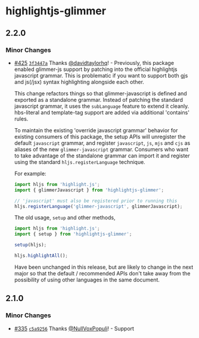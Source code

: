# highlightjs-glimmer

## 2.2.0

### Minor Changes

- [#425](https://github.com/NullVoxPopuli/highlightjs-glimmer/pull/425) [`3f3447a`](https://github.com/NullVoxPopuli/highlightjs-glimmer/commit/3f3447a18f7ff965dda95f991f1dd11ecd33fb26) Thanks [@davidtaylorhq](https://github.com/davidtaylorhq)! - Previously, this package enabled glimmer-js support by patching into the official highlightjs javascript grammar. This is problematic if you want to support both gjs and js(/jsx) syntax highlighting alongside each other.

  This change refactors things so that glimmer-javascript is defined and exported as a standalone grammar. Instead of patching the standard javascript grammar, it uses the `subLanguage` feature to extend it cleanly. hbs-literal and template-tag support are added via additional 'contains' rules.


  To maintain the existing 'override javascript grammar' behavior for existing consumers of this package, the setup APIs will unregister the default `javascript` grammar, and register `javascript`, `js`, `mjs` and `cjs` as aliases of the new `glimmer-javascript` grammar. Consumers who want to take advantage of the standalone grammar can import it and register using the standard `hljs.registerLanguage` technique.

  For example:
  
  ```js
  import hljs from 'highlight.js';
  import { glimmerJavascript } from 'highlightjs-glimmer';
  
  // 'javascript' must also be registered prior to running this
  hljs.registerLanguage('glimmer-javascript', glimmerJavascript);
  ```
  
  The old usage, `setup` and other methods,
  
  ```js
  import hljs from 'highlight.js';
  import { setup } from 'highlightjs-glimmer';
  
  setup(hljs);
  
  hljs.highlightAll();
  ```

  Have been unchanged in this release, but are likely to change in the next major so that the default / recommended APIs don't take away from the possibility of using other languages in the same document.

## 2.1.0

### Minor Changes

- [#335](https://github.com/NullVoxPopuli/highlightjs-glimmer/pull/335) [`c5a9256`](https://github.com/NullVoxPopuli/highlightjs-glimmer/commit/c5a925651f3237734135dab3ef5b633d6d54fd9b) Thanks [@NullVoxPopuli](https://github.com/NullVoxPopuli)! - Support <style> tags

### Patch Changes

- [#256](https://github.com/NullVoxPopuli/highlightjs-glimmer/pull/256) [`def7bb5`](https://github.com/NullVoxPopuli/highlightjs-glimmer/commit/def7bb5e17b9296b275eabef72baffb7f1bfe30b) Thanks [@NullVoxPopuli](https://github.com/NullVoxPopuli)! - Removed some unused code.

## [2.0.1](https://github.com/NullVoxPopuli/highlightjs-glimmer/compare/v2.0.0...v2.0.1) (2022-11-06)

### Bug Fixes

- **gjs:** consistently highlight gjs blocks ([abfdd2b](https://github.com/NullVoxPopuli/highlightjs-glimmer/commit/abfdd2bfa36d02c65981bf01042cee1f71d08060))
- **template:** use more robust template tag identification ([b6f3e05](https://github.com/NullVoxPopuli/highlightjs-glimmer/commit/b6f3e05063fb040e3d157d64d336b08e48e70515))

# [2.0.0](https://github.com/NullVoxPopuli/highlightjs-glimmer/compare/v1.4.1...v2.0.0) (2022-11-05)

### chore

- drop support for node < 14 ([18fd5b2](https://github.com/NullVoxPopuli/highlightjs-glimmer/commit/18fd5b24c64c49a8d68cd22a6c152cef14da2542))

### BREAKING CHANGES

- drop support for node < 14

## [1.4.1](https://github.com/NullVoxPopuli/highlightjs-glimmer/compare/v1.4.0...v1.4.1) (2021-12-26)

### Bug Fixes

- **support:** widen highlight.js peerDep ([86e3b83](https://github.com/NullVoxPopuli/highlightjs-glimmer/commit/86e3b83230d0aa5bf79d2e7f219cbb725af769d9))

# [1.4.0](https://github.com/NullVoxPopuli/highlightjs-glimmer/compare/v1.3.4...v1.4.0) (2021-05-01)

### Features

- **internal:** setup CJS testing with remark and rehype ([631af9d](https://github.com/NullVoxPopuli/highlightjs-glimmer/commit/631af9d1c3ee09644acc7151e26586b399ab0ca2))

## [1.3.4](https://github.com/NullVoxPopuli/highlightjs-glimmer/compare/v1.3.3...v1.3.4) (2021-04-30)

### Bug Fixes

- **dist:** rename cjs output to end in cjs extension ([1c20168](https://github.com/NullVoxPopuli/highlightjs-glimmer/commit/1c201682fb769bce5040817ffd1119993ef0734b))

## [1.3.3](https://github.com/NullVoxPopuli/highlightjs-glimmer/compare/v1.3.2...v1.3.3) (2021-04-13)

### Bug Fixes

- **grammar:** this.property is now [class][punc][property] ([9492542](https://github.com/NullVoxPopuli/highlightjs-glimmer/commit/94925427ee10613e75b4239abcc0ed679f416e40))

## [1.3.2](https://github.com/NullVoxPopuli/highlightjs-glimmer/compare/v1.3.1...v1.3.2) (2021-04-11)

### Bug Fixes

- **colors:** punctuation fix for curlies ([29d295f](https://github.com/NullVoxPopuli/highlightjs-glimmer/commit/29d295ffe16e5aabfc32bc351414f089b7a10b7b))

## [1.3.1](https://github.com/NullVoxPopuli/highlightjs-glimmer/compare/v1.3.0...v1.3.1) (2021-04-11)

### Bug Fixes

- **colors:** fix issues with punctuation, this, operator, and mustache ([ddacc29](https://github.com/NullVoxPopuli/highlightjs-glimmer/commit/ddacc293ca64b64ff33e0a415a08337a86fc106a))

# [1.3.0](https://github.com/NullVoxPopuli/highlightjs-glimmer/compare/v1.2.0...v1.3.0) (2021-04-11)

### Features

- **grammar:** support template tags in js ([c0517f5](https://github.com/NullVoxPopuli/highlightjs-glimmer/commit/c0517f5c74a6d00a33090133b38a9a66cace1dca))

# [1.2.0](https://github.com/NullVoxPopuli/highlightjs-glimmer/compare/v1.1.1...v1.2.0) (2021-04-11)

### Features

- **syntax:** hbs template literal support in JS ([0e35950](https://github.com/NullVoxPopuli/highlightjs-glimmer/commit/0e359503853964894f23b44a118724ecc1e5a627))

## [1.1.1](https://github.com/NullVoxPopuli/highlightjs-glimmer/compare/v1.1.0...v1.1.1) (2021-04-11)

### Bug Fixes

- **tests:** hljs tests now includes glimmer ([a0d12d8](https://github.com/NullVoxPopuli/highlightjs-glimmer/commit/a0d12d8fd44ba419a61f749b28a3c38c81a7e4b0))

# [1.1.0](https://github.com/NullVoxPopuli/highlightjs-glimmer/compare/v1.0.1...v1.1.0) (2021-04-10)

### Features

- setup CDN support ([fb940cd](https://github.com/NullVoxPopuli/highlightjs-glimmer/commit/fb940cda950798b6a49fbf6ae6dee8f439abbc16))

## [1.0.1](https://github.com/NullVoxPopuli/highlightjs-glimmer/compare/v1.0.0...v1.0.1) (2021-04-06)

### Bug Fixes

- **internal:** update demo page and prep for GH pages ([55f49f4](https://github.com/NullVoxPopuli/highlightjs-glimmer/commit/55f49f450fc97c081d18e6d2d93778b28cae946e))

# 1.0.0 (2021-04-06)

### Bug Fixes

- **internal:** ci config ([ce5270e](https://github.com/NullVoxPopuli/highlightjs-glimmer/commit/ce5270ee2c5df477efe6cfabd7c5f3b69450e356))
- add tests ([422d379](https://github.com/NullVoxPopuli/highlightjs-glimmer/commit/422d3793a72a3d3b0c102692cbb3b3b6d9dec770))
- **internal:** setup linting ([92a6f81](https://github.com/NullVoxPopuli/highlightjs-glimmer/commit/92a6f81e516dc4fac85e271fd634334571f351a0))

### chore

- **readme:** declare minimum highlight.js version ([42e2275](https://github.com/NullVoxPopuli/highlightjs-glimmer/commit/42e22754df72feb42e44c3d7a7bfc5d1eb833f3b))

### BREAKING CHANGES

- **readme:** prep for release
